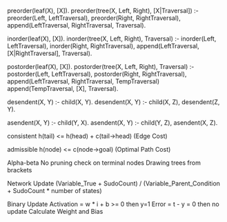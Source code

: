 
preorder(leaf(X), [X]).
preorder(tree(X, Left, Right), [X|Traversal]) :-
    preorder(Left, LeftTraversal),
    preorder(Right, RightTraversal),
    append(LeftTraversal, RightTraversal, Traversal).


inorder(leaf(X), [X]).
inorder(tree(X, Left, Right), Traversal) :-
    inorder(Left, LeftTraversal),
    inorder(Right, RightTraversal),
    append(LeftTraversal, [X|RightTraversal], Traversal).


postorder(leaf(X), [X]).
postorder(tree(X, Left, Right), Traversal) :-
    postorder(Left, LeftTraversal),
    postorder(Right, RightTraversal),
    append(LeftTraversal, RightTraversal, TempTraversal)
    append(TempTraversal, [X], Traversal).

desendent(X, Y) :- child(X, Y).
desendent(X, Y) :- child(X, Z), desendent(Z, Y).

asendent(X, Y) :- child(Y, X).
asendent(X, Y) :- child(Y, Z), asendent(X, Z).

consistent
h(tail) <= h(head) + c(tail->head) (Edge Cost)

admissible
h(node) <= c(node->goal) (Optimal Path Cost)

Alpha-beta
No pruning check on terminal nodes
Drawing trees from brackets

Network Update
(Variable_True + SudoCount) / (Variable_Parent_Condition + SudoCount * number of states)

Binary Update
Activation = w * i + b >= 0 then y=1
Error = t - y = 0 then no update
Calculate Weight and Bias